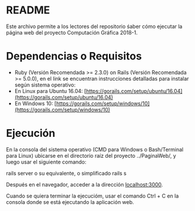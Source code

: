 # README

Este archivo permite a los lectores del repositorio śaber cómo ejecutar la página web del proyecto Computación Gráfica 2018-1.

# Dependencias o Requisitos

* Ruby (Versión Recomendada >= 2.3.0) on Rails (Versión Recomendada >= 5.0.0), en el link se encuentran instrucciones detalladas para instalar según sistema operativo:
* En Linux para Ubuntu 16.04: [https://gorails.com/setup/ubuntu/16.04](https://gorails.com/setup/ubuntu/16.04)
* En Windows 10: [https://gorails.com/setup/windows/10](https://gorails.com/setup/windows/10)

# Ejecución

En la consola del sistema operativo (CMD para Windows o Bash/Terminal para Linux) ubicarse en el directorio raíz del proyecto ../PaginaWeb/, y luego usar el siguiente comando:

rails server
o su equivalente, o simplificado
rails s

Después en el navegador, acceder a la dirección [localhost:3000](localhost:3000).

Cuando se quiera terminar la ejecucióm, usar el comando Ctrl + C en la consola donde se está ejecutando la aplicación web.